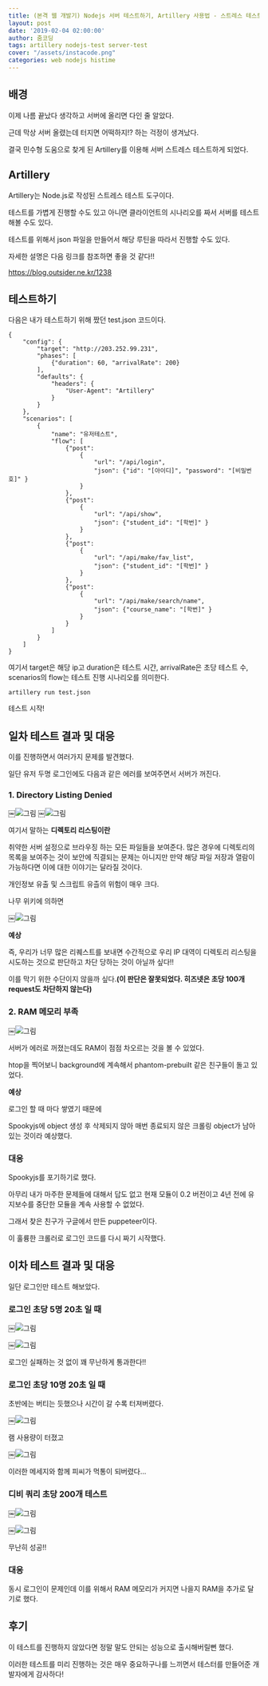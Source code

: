 ```yaml
---
title: (본격 웹 개발기) Nodejs 서버 테스트하기, Artillery 사용법 - 스트레스 테스트
layout: post
date: '2019-02-04 02:00:00'
author: 줌코딩
tags: artillery nodejs-test server-test 
cover: "/assets/instacode.png"
categories: web nodejs histime
---
```


## 배경

이제 나름 끝났다 생각하고 서버에 올리면 다인 줄 알았다.

근데 막상 서버 올렸는데 터지면 어떡하지!? 하는 걱정이 생겨났다.

결국 민수형 도움으로 찾게 된 Artillery를 이용해 서버 스트레스 테스트하게 되었다.

## Artillery

Artillery는 Node.js로 작성된 스트레스 테스트 도구이다. 

테스트를 가볍게 진행할 수도 있고 아니면 클라이언트의 시나리오를 짜서 서버를 테스트 해볼 수도 있다.

테스트를 위해서 json 파일을 만들어서 해당 루틴을 따라서 진행할 수도 있다.

자세한 설명은 다음 링크를 참조하면 좋을 것 같다!!

<https://blog.outsider.ne.kr/1238>

## 테스트하기

다음은 내가 테스트하기 위해 짰던 test.json 코드이다.

    {
        "config": {
            "target": "http://203.252.99.231",
            "phases": [
                {"duration": 60, "arrivalRate": 200}
            ],
            "defaults": {
                "headers": {
                    "User-Agent": "Artillery"
                }
            }
        },
        "scenarios": [
            {
                "name": "유저테스트",
                "flow": [
                    {"post":
                        {
                            "url": "/api/login",
                            "json": {"id": "[아이디]", "password": "[비밀번호]" }
                        }
                    },
                    {"post":
                        {
                            "url": "/api/show",
                            "json": {"student_id": "[학번]" }
                        }
                    },
                    {"post":
                        {
                            "url": "/api/make/fav_list",
                            "json": {"student_id": "[학번]" }
                        }
                    },
                    {"post":
                        {
                            "url": "/api/make/search/name",
                            "json": {"course_name": "[학번]" }
                        }
                    }
                ]
            }
        ]
    }

여기서 target은 해당 ip고 duration은 테스트 시간, arrivalRate은 초당 테스트 수, scenarios의 flow는 테스트 진행 시나리오를 의미한다.

    artillery run test.json
    
테스트 시작!

## 일차 테스트 결과 및 대응

이를 진행하면서 여러가지 문제를 발견했다. 

일단 유저 두명 로그인에도 다음과 같은 에러를 보여주면서 서버가 꺼진다.

### 1. Directory Listing Denied

￼![그림](https://raw.githubusercontent.com/zoomKoding/zoomKoding.github.io/source/assets/_posts/stress-test-2.png)
￼![그림](https://raw.githubusercontent.com/zoomKoding/zoomKoding.github.io/source/assets/_posts/stress-test-1.png)

여기서 말하는 **디렉토리 리스팅이란**

취약한 서버 설정으로 브라우징 하는 모든 파일들을 보여준다. 
많은 경우에 디렉토리의 목록을 보여주는 것이 보안에 직결되는 문제는 아니지만 만약 해당 파일 저장과 열람이 가능하다면 이에 대한 이야기는 달라질 것이다. 

개인정보 유출 및 스크립트 유츨의 위험이 매우 크다.

나무 위키에 의하면

￼![그림](https://raw.githubusercontent.com/zoomKoding/zoomKoding.github.io/source/assets/_posts/stress-test-3.png)

**예상**

즉, 우리가 너무 많은 리퀘스트를 보내면 수간적으로 우리 IP 대역이 디렉토리 리스팅을 시도하는 것으로 판단하고 차단 당하는 것이 아닐까 싶다!!

이를 막기 위한 수단이지 않을까 싶다.**(이 판단은 잘못되었다. 히즈넷은 초당 100개 request도 차단하지 않는다)**


### 2. RAM 메모리 부족

￼![그림](https://raw.githubusercontent.com/zoomKoding/zoomKoding.github.io/source/assets/_posts/stress-test-4.png)

서버가 에러로 꺼졌는데도 RAM이 점점 차오르는 것을 볼 수 있었다.

htop을 찍어보니 background에 계속해서 phantom-prebuilt 같은 친구들이 돌고 있었다.

**예상**

로그인 할 때 마다 쌓였기 때문에

Spookyjs에 object 생성 후 삭제되지 않아 매번 종료되지 않은 크롤링 object가 남아 있는 것이라 예상했다.

### 대응

Spookyjs를 포기하기로 했다. 

아무리 내가 마주한 문제들에 대해서 답도 없고 현재 모듈이 0.2 버전이고 4년 전에 유지보수를 중단한 모듈을 계속 사용할 수 없었다.

그래서 찾은 친구가 구글에서 만든 puppeteer이다. 

이 훌륭한 크롤러로 로그인 코드를 다시 짜기 시작했다.

## 이차 테스트 결과 및 대응

일단 로그인만 테스트 해보았다.

### 로그인 초당 5명 20초 일 때

￼![그림](https://raw.githubusercontent.com/zoomKoding/zoomKoding.github.io/source/assets/_posts/stress-test-5.png)

￼![그림](https://raw.githubusercontent.com/zoomKoding/zoomKoding.github.io/source/assets/_posts/stress-test-6.png)

로그인 실패하는 것 없이 꽤 무난하게 통과한다!!

### 로그인 초당 10명 20초 일 때

초반에는 버티는 듯했으나 시간이 갈 수록 터져버렸다.

￼![그림](https://raw.githubusercontent.com/zoomKoding/zoomKoding.github.io/source/assets/_posts/stress-test-7.png)

램 사용량이 터졌고

￼![그림](https://raw.githubusercontent.com/zoomKoding/zoomKoding.github.io/source/assets/_posts/stress-test-8.png)

이러한 메세지와 함께 피씨가 먹통이 되버렸다...

### 디비 쿼리 초당 200개 테스트

￼![그림](https://raw.githubusercontent.com/zoomKoding/zoomKoding.github.io/source/assets/_posts/stress-test-9.png)

￼![그림](https://raw.githubusercontent.com/zoomKoding/zoomKoding.github.io/source/assets/_posts/stress-test-10.png)

무난히 성공!!

### 대응

동시 로그인이 문제인데 이를 위해서 RAM 메모리가 커지면 나을지 RAM을 추가로 달기로 했다.

## 후기

이 테스트를 진행하지 않았다면 정말 말도 안되는 성능으로 출시해버릴뻔 했다.

이러한 테스트를 미리 진행하는 것은 매우 중요하구나를 느끼면서 테스터를 만들어준 개발자에게 감사하다!

